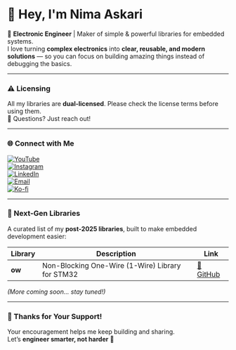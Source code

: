# 👋 Hey, I'm Nima Askari  

🚀 **Electronic Engineer** | Maker of simple & powerful libraries for embedded systems.  
I love turning **complex electronics** into **clear, reusable, and modern solutions** — so you can focus on building amazing things instead of debugging the basics.  

---

### ⚠️ Licensing  

All my libraries are **dual-licensed**. Please check the license terms before using them.  
📩 Questions? Just reach out!  

---

### 🌐 Connect with Me  

[![YouTube](https://img.shields.io/badge/YouTube-Subscribe-red?style=for-the-badge&logo=youtube)](https://youtube.com/@nimaltd)  
[![Instagram](https://img.shields.io/badge/Instagram-Follow-purple?style=for-the-badge&logo=instagram)](https://instagram.com/github.nimaltd)  
[![LinkedIn](https://img.shields.io/badge/LinkedIn-Connect-blue?style=for-the-badge&logo=linkedin)](https://linkedin.com/in/nimaltd)  
[![Email](https://img.shields.io/badge/Email-Contact-red?style=for-the-badge&logo=gmail)](mailto:nima.askari@gmail.com)  
[![Ko-fi](https://img.shields.io/badge/Ko--fi-Support-orange?style=for-the-badge&logo=ko-fi)](https://ko-fi.com/nimaltd)  

---

### 🧩 Next-Gen Libraries  

A curated list of my **post-2025 libraries**, built to make embedded development easier:   

| Library | Description | Link |
|---------|-------------|------|
| **ow** | Non-Blocking One-Wire (1-Wire) Library for STM32 | [🔗 GitHub](https://github.com/nimaltd/ow) |

*(More coming soon... stay tuned!)*  

---

### 💬 Thanks for Your Support!  

Your encouragement helps me keep building and sharing.  
Let’s **engineer smarter, not harder** 🌟  
